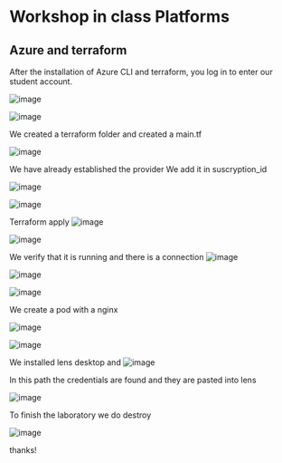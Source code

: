 # Workshop in class Platforms 
## Azure and terraform 

After the installation of Azure CLI and terraform, you log in to enter our student account. 

![image](https://github.com/user-attachments/assets/778b6881-2568-4713-8c94-58bf48cca8ab)

![image](https://github.com/user-attachments/assets/72a8c0c2-8163-4345-82dc-511d842e4c25)


We created a terraform folder and created a main.tf 

![image](https://github.com/user-attachments/assets/c09f6e04-88be-41ae-bd39-a87b79aafcdf)


We have already established the provider 
We add it in suscryption_id

![image](https://github.com/user-attachments/assets/d52c9681-d135-45d2-bc49-38b9a8764e1e)

![image](https://github.com/user-attachments/assets/5eb89859-7fd0-4111-99c5-e2d6edb45dcf)

Terraform apply
![image](https://github.com/user-attachments/assets/9a53f7ae-845a-45e0-a0db-704b75ef3126)

![image](https://github.com/user-attachments/assets/c2613462-9017-4c1f-a509-27ce82b22853)

We verify that it is running and there is a connection 
![image](https://github.com/user-attachments/assets/51926faf-a5e2-49e9-993c-14059ac3db3b)

![image](https://github.com/user-attachments/assets/1b21ad66-6724-404f-b5c4-6d6c746eaea8)

![image](https://github.com/user-attachments/assets/23ca8f86-d6a9-4aa0-bfa4-1574bb743b37)

We create a pod with a nginx 

![image](https://github.com/user-attachments/assets/f5adf57f-cf6d-4815-90a7-41d1cbfef81d)

![image](https://github.com/user-attachments/assets/0c7d4338-97e0-4eea-a3f1-4a2b4a9923d5)

We installed lens desktop and 
![image](https://github.com/user-attachments/assets/9739669c-75ae-43d6-acb0-0614c788ae5d)

In this path the credentials are found and they are pasted into lens 

![image](https://github.com/user-attachments/assets/66a77d94-0e5c-488a-b768-b64803cb2c91)

To finish the laboratory we do destroy

![image](https://github.com/user-attachments/assets/beb61182-1470-4aad-94bf-4483794b7c9b)

thanks!



















